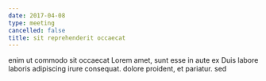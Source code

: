 ```yaml
---
date: 2017-04-08
type: meeting
cancelled: false
title: sit reprehenderit occaecat
---
```

enim ut commodo sit occaecat Lorem amet, sunt esse in aute ex Duis labore laboris adipiscing irure consequat. dolore proident, et pariatur. sed